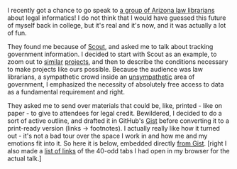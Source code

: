 I recently got a chance to go speak to [a group of Arizona law librarians](http://www.aallnet.org/chapter/azll/) about legal informatics! I do not think that I would have guessed this future of myself back in college, but it's real and it's now, and it was actually a lot of fun.

They found me because of [Scout](https://scout.sunlightfoundation.com/), and asked me to talk about tracking government information. I decided to start with Scout as an example, to zoom out to [similar](http://www.govtrack.us/) [projects](http://courtlistener.com/), and then to describe the conditions necessary to make projects like ours possible. Because the audience was law librarians, a sympathetic crowd inside an [unsympathetic](/assets/images/pacer-terms.png) area of government, I emphasized the necessity of absolutely free access to data as a fundamental requirement and right.

They asked me to send over materials that could be, like, printed - like on paper - to give to attendees for legal credit. Bewildered, I decided to do a sort of active outline, and drafted it in GitHub's [Gist](https://gist.github.com/) before converting it to a print-ready version (links -> footnotes). I actually really like how it turned out - it's not a bad tour over the space I work in and how me and my emotions fit into it. So here it is below, embedded directly [from Gist](https://gist.github.com/konklone/5278942). [right I also made a [list of links](https://gist.github.com/konklone/5468803) of the 40-odd tabs I had open in my browser for the actual talk.]

<script src="https://gist.github.com/konklone/5278942.js"></script>